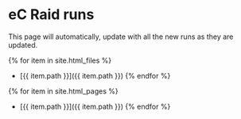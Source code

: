 ---
---

# eC Raid runs

This page will automatically, update with all the new runs as they are updated.

{% for item in site.html_files %}
 * [{{ item.path }}]({{ item.path }})
{% endfor %}

{% for item in site.html_pages %}
 * [{{ item.path }}]({{ item.path }})
{% endfor %}
